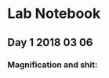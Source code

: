 # Lab Notebook 
## Day 1 2018 03 06
### Magnification and shit:



<!--stackedit_data:
eyJoaXN0b3J5IjpbOTc4MzkzNjk0XX0=
-->